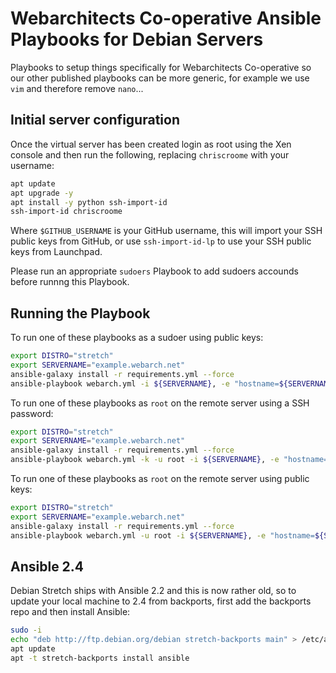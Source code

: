 # Webarchitects Co-operative Ansible Playbooks for Debian Servers

Playbooks to setup things specifically for Webarchitects Co-operative so our other published playbooks can be more generic, for example we use `vim` and therefore remove `nano`...

## Initial server configuration

Once the virtual server has been created login as root using the Xen console and then run the following, replacing `chriscroome` with your username:

```bash
apt update
apt upgrade -y 
apt install -y python ssh-import-id
ssh-import-id chriscroome 
```

Where `$GITHUB_USERNAME` is your GitHub username, this will import your SSH public keys from GitHub, or use `ssh-import-id-lp` to use your SSH public keys from Launchpad.

Please run an appropriate `sudoers` Playbook to add sudoers accounds before runnng this Playbook.

## Running the Playbook

To run one of these playbooks as a sudoer using public keys:

```bash
export DISTRO="stretch"
export SERVERNAME="example.webarch.net"
ansible-galaxy install -r requirements.yml --force
ansible-playbook webarch.yml -i ${SERVERNAME}, -e "hostname=${SERVERNAME} distro=${DISTRO}"
```

To run one of these playbooks as `root` on the remote server using a SSH
password:

```bash
export DISTRO="stretch"
export SERVERNAME="example.webarch.net"
ansible-galaxy install -r requirements.yml --force
ansible-playbook webarch.yml -k -u root -i ${SERVERNAME}, -e "hostname=${SERVERNAME} distro=${DISTRO}"
```

To run one of these playbooks as `root` on the remote server using public keys:

```bash
export DISTRO="stretch"
export SERVERNAME="example.webarch.net"
ansible-galaxy install -r requirements.yml --force
ansible-playbook webarch.yml -u root -i ${SERVERNAME}, -e "hostname=${SERVERNAME} distro=${DISTRO}"
```

## Ansible 2.4

Debian Stretch ships with Ansible 2.2 and this is now rather old, so to update your local machine to 2.4 from backports, first add the backports repo and then install Ansible:

```bash
sudo -i
echo "deb http://ftp.debian.org/debian stretch-backports main" > /etc/apt/sources.list.d/stretch-backports.list
apt update
apt -t stretch-backports install ansible
```





